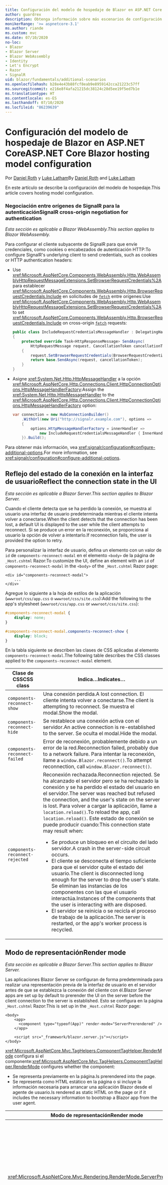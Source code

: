 ```yaml
---
title: Configuración del modelo de hospedaje de Blazor en ASP.NET Core
author: guardrex
description: Obtenga información sobre más escenarios de configuración del modelo de hospedaje de Blazor en ASP.NET Core.
monikerRange: '>= aspnetcore-3.1'
ms.author: riande
ms.custom: mvc
ms.date: 07/10/2020
no-loc:
- Blazor
- Blazor Server
- Blazor WebAssembly
- Identity
- Let's Encrypt
- Razor
- SignalR
uid: blazor/fundamentals/additional-scenarios
ms.openlocfilehash: b28e4e43b88fcf8eab9e8959142cca21223c57ff
ms.sourcegitcommit: e216e8f4afa21215dc38124c28d5ee19f5ed7b1e
ms.translationtype: HT
ms.contentlocale: es-ES
ms.lasthandoff: 07/10/2020
ms.locfileid: "86239639"
---
```

# <a name="aspnet-core-blazor-hosting-model-configuration"></a><span data-ttu-id="693d9-103">Configuración del modelo de hospedaje de Blazor en ASP.NET Core</span><span class="sxs-lookup"><span data-stu-id="693d9-103">ASP.NET Core Blazor hosting model configuration</span></span>

<span data-ttu-id="693d9-104">Por [Daniel Roth](https://github.com/danroth27) y [Luke Latham](https://github.com/guardrex)</span><span class="sxs-lookup"><span data-stu-id="693d9-104">By [Daniel Roth](https://github.com/danroth27) and [Luke Latham](https://github.com/guardrex)</span></span>

<span data-ttu-id="693d9-105">En este artículo se describe la configuración del modelo de hospedaje.</span><span class="sxs-lookup"><span data-stu-id="693d9-105">This article covers hosting model configuration.</span></span>

### <a name="signalr-cross-origin-negotiation-for-authentication"></a><span data-ttu-id="693d9-106">Negociación entre orígenes de SignalR para la autenticación</span><span class="sxs-lookup"><span data-stu-id="693d9-106">SignalR cross-origin negotiation for authentication</span></span>

<span data-ttu-id="693d9-107">*Esta sección es aplicable a Blazor WebAssembly.*</span><span class="sxs-lookup"><span data-stu-id="693d9-107">*This section applies to Blazor WebAssembly.*</span></span>

<span data-ttu-id="693d9-108">Para configurar el cliente subyacente de SignalR para que envíe credenciales, como cookies o encabezados de autenticación HTTP:</span><span class="sxs-lookup"><span data-stu-id="693d9-108">To configure SignalR's underlying client to send credentials, such as cookies or HTTP authentication headers:</span></span>

* <span data-ttu-id="693d9-109">Use <xref:Microsoft.AspNetCore.Components.WebAssembly.Http.WebAssemblyHttpRequestMessageExtensions.SetBrowserRequestCredentials%2A> para establecer <xref:Microsoft.AspNetCore.Components.WebAssembly.Http.BrowserRequestCredentials.Include> en solicitudes de [`fetch`](https://developer.mozilla.org/docs/Web/API/Fetch_API/Using_Fetch) entre orígenes:</span><span class="sxs-lookup"><span data-stu-id="693d9-109">Use <xref:Microsoft.AspNetCore.Components.WebAssembly.Http.WebAssemblyHttpRequestMessageExtensions.SetBrowserRequestCredentials%2A> to set <xref:Microsoft.AspNetCore.Components.WebAssembly.Http.BrowserRequestCredentials.Include> on cross-origin [`fetch`](https://developer.mozilla.org/docs/Web/API/Fetch_API/Using_Fetch) requests:</span></span>

  ```csharp
  public class IncludeRequestCredentialsMessageHandler : DelegatingHandler
  {
      protected override Task<HttpResponseMessage> SendAsync(
          HttpRequestMessage request, CancellationToken cancellationToken)
      {
          request.SetBrowserRequestCredentials(BrowserRequestCredentials.Include);
          return base.SendAsync(request, cancellationToken);
      }
  }
  ```

* <span data-ttu-id="693d9-110">Asigne <xref:System.Net.Http.HttpMessageHandler> a la opción <xref:Microsoft.AspNetCore.Http.Connections.Client.HttpConnectionOptions.HttpMessageHandlerFactory>:</span><span class="sxs-lookup"><span data-stu-id="693d9-110">Assign the <xref:System.Net.Http.HttpMessageHandler> to the <xref:Microsoft.AspNetCore.Http.Connections.Client.HttpConnectionOptions.HttpMessageHandlerFactory> option:</span></span>

  ```csharp
  var connection = new HubConnectionBuilder()
      .WithUrl(new Uri("http://signalr.example.com"), options =>
      {
          options.HttpMessageHandlerFactory = innerHandler => 
              new IncludeRequestCredentialsMessageHandler { InnerHandler = innerHandler };
      }).Build();
  ```

<span data-ttu-id="693d9-111">Para obtener más información, vea <xref:signalr/configuration#configure-additional-options>.</span><span class="sxs-lookup"><span data-stu-id="693d9-111">For more information, see <xref:signalr/configuration#configure-additional-options>.</span></span>

## <a name="reflect-the-connection-state-in-the-ui"></a><span data-ttu-id="693d9-112">Reflejo del estado de la conexión en la interfaz de usuario</span><span class="sxs-lookup"><span data-stu-id="693d9-112">Reflect the connection state in the UI</span></span>

<span data-ttu-id="693d9-113">*Esta sección es aplicable a Blazor Server.*</span><span class="sxs-lookup"><span data-stu-id="693d9-113">*This section applies to Blazor Server.*</span></span>

<span data-ttu-id="693d9-114">Cuando el cliente detecta que se ha perdido la conexión, se muestra al usuario una interfaz de usuario predeterminada mientras el cliente intenta volver a conectarse.</span><span class="sxs-lookup"><span data-stu-id="693d9-114">When the client detects that the connection has been lost, a default UI is displayed to the user while the client attempts to reconnect.</span></span> <span data-ttu-id="693d9-115">Si se produce un error en la reconexión, se proporciona al usuario la opción de volver a intentarlo.</span><span class="sxs-lookup"><span data-stu-id="693d9-115">If reconnection fails, the user is provided the option to retry.</span></span>

<span data-ttu-id="693d9-116">Para personalizar la interfaz de usuario, defina un elemento con un valor de `id` de `components-reconnect-modal` en el elemento `<body>` de la página de `_Host.cshtml` Razor:</span><span class="sxs-lookup"><span data-stu-id="693d9-116">To customize the UI, define an element with an `id` of `components-reconnect-modal` in the `<body>` of the `_Host.cshtml` Razor page:</span></span>

```cshtml
<div id="components-reconnect-modal">
    ...
</div>
```

<span data-ttu-id="693d9-117">Agregue lo siguiente a la hoja de estilos de la aplicación (`wwwroot/css/app.css` o `wwwroot/css/site.css`):</span><span class="sxs-lookup"><span data-stu-id="693d9-117">Add the following to the app's stylesheet (`wwwroot/css/app.css` or `wwwroot/css/site.css`):</span></span>

```css
#components-reconnect-modal {
    display: none;
}

#components-reconnect-modal.components-reconnect-show {
    display: block;
}
```

<span data-ttu-id="693d9-118">En la tabla siguiente se describen las clases de CSS aplicadas al elemento `components-reconnect-modal`.</span><span class="sxs-lookup"><span data-stu-id="693d9-118">The following table describes the CSS classes applied to the `components-reconnect-modal` element.</span></span>

| <span data-ttu-id="693d9-119">Clase de CSS</span><span class="sxs-lookup"><span data-stu-id="693d9-119">CSS class</span></span>                       | <span data-ttu-id="693d9-120">Indica&hellip;</span><span class="sxs-lookup"><span data-stu-id="693d9-120">Indicates&hellip;</span></span> |
| ------------------------------- | ----------------- |
| `components-reconnect-show`     | <span data-ttu-id="693d9-121">Una conexión perdida.</span><span class="sxs-lookup"><span data-stu-id="693d9-121">A lost connection.</span></span> <span data-ttu-id="693d9-122">El cliente intenta volver a conectarse.</span><span class="sxs-lookup"><span data-stu-id="693d9-122">The client is attempting to reconnect.</span></span> <span data-ttu-id="693d9-123">Se muestra el modal.</span><span class="sxs-lookup"><span data-stu-id="693d9-123">Show the modal.</span></span> |
| `components-reconnect-hide`     | <span data-ttu-id="693d9-124">Se restablece una conexión activa con el servidor.</span><span class="sxs-lookup"><span data-stu-id="693d9-124">An active connection is re-established to the server.</span></span> <span data-ttu-id="693d9-125">Se oculta el modal.</span><span class="sxs-lookup"><span data-stu-id="693d9-125">Hide the modal.</span></span> |
| `components-reconnect-failed`   | <span data-ttu-id="693d9-126">Error de reconexión, probablemente debido a un error de la red.</span><span class="sxs-lookup"><span data-stu-id="693d9-126">Reconnection failed, probably due to a network failure.</span></span> <span data-ttu-id="693d9-127">Para intentar la reconexión, llame a `window.Blazor.reconnect()`.</span><span class="sxs-lookup"><span data-stu-id="693d9-127">To attempt reconnection, call `window.Blazor.reconnect()`.</span></span> |
| `components-reconnect-rejected` | <span data-ttu-id="693d9-128">Reconexión rechazada.</span><span class="sxs-lookup"><span data-stu-id="693d9-128">Reconnection rejected.</span></span> <span data-ttu-id="693d9-129">Se ha alcanzado el servidor pero se ha rechazado la conexión y se ha perdido el estado del usuario en el servidor.</span><span class="sxs-lookup"><span data-stu-id="693d9-129">The server was reached but refused the connection, and the user's state on the server is lost.</span></span> <span data-ttu-id="693d9-130">Para volver a cargar la aplicación, llame a `location.reload()`.</span><span class="sxs-lookup"><span data-stu-id="693d9-130">To reload the app, call `location.reload()`.</span></span> <span data-ttu-id="693d9-131">Este estado de conexión se puede producir cuando:</span><span class="sxs-lookup"><span data-stu-id="693d9-131">This connection state may result when:</span></span><ul><li><span data-ttu-id="693d9-132">Se produce un bloqueo en el circuito del lado servidor.</span><span class="sxs-lookup"><span data-stu-id="693d9-132">A crash in the server-side circuit occurs.</span></span></li><li><span data-ttu-id="693d9-133">El cliente se desconecta el tiempo suficiente para que el servidor quite el estado del usuario.</span><span class="sxs-lookup"><span data-stu-id="693d9-133">The client is disconnected long enough for the server to drop the user's state.</span></span> <span data-ttu-id="693d9-134">Se eliminan las instancias de los componentes con las que el usuario interactúa.</span><span class="sxs-lookup"><span data-stu-id="693d9-134">Instances of the components that the user is interacting with are disposed.</span></span></li><li><span data-ttu-id="693d9-135">El servidor se reinicia o se recicla el proceso de trabajo de la aplicación.</span><span class="sxs-lookup"><span data-stu-id="693d9-135">The server is restarted, or the app's worker process is recycled.</span></span></li></ul> |

## <a name="render-mode"></a><span data-ttu-id="693d9-136">Modo de representación</span><span class="sxs-lookup"><span data-stu-id="693d9-136">Render mode</span></span>

<span data-ttu-id="693d9-137">*Esta sección es aplicable a Blazor Server.*</span><span class="sxs-lookup"><span data-stu-id="693d9-137">*This section applies to Blazor Server.*</span></span>

<span data-ttu-id="693d9-138">Las aplicaciones Blazor Server se configuran de forma predeterminada para realizar una representación previa de la interfaz de usuario en el servidor antes de que se establezca la conexión del cliente con él.</span><span class="sxs-lookup"><span data-stu-id="693d9-138">Blazor Server apps are set up by default to prerender the UI on the server before the client connection to the server is established.</span></span> <span data-ttu-id="693d9-139">Esto se configura en la página `_Host.cshtml` Razor:</span><span class="sxs-lookup"><span data-stu-id="693d9-139">This is set up in the `_Host.cshtml` Razor page:</span></span>

```cshtml
<body>
    <app>
      <component type="typeof(App)" render-mode="ServerPrerendered" />
    </app>

    <script src="_framework/blazor.server.js"></script>
</body>
```

<span data-ttu-id="693d9-140"><xref:Microsoft.AspNetCore.Mvc.TagHelpers.ComponentTagHelper.RenderMode> configura si el componente:</span><span class="sxs-lookup"><span data-stu-id="693d9-140"><xref:Microsoft.AspNetCore.Mvc.TagHelpers.ComponentTagHelper.RenderMode> configures whether the component:</span></span>

* <span data-ttu-id="693d9-141">Se representa previamente en la página.</span><span class="sxs-lookup"><span data-stu-id="693d9-141">Is prerendered into the page.</span></span>
* <span data-ttu-id="693d9-142">Se representa como HTML estático en la página o si incluye la información necesaria para arrancar una aplicación Blazor desde el agente de usuario.</span><span class="sxs-lookup"><span data-stu-id="693d9-142">Is rendered as static HTML on the page or if it includes the necessary information to bootstrap a Blazor app from the user agent.</span></span>

| <span data-ttu-id="693d9-143">Modo de representación</span><span class="sxs-lookup"><span data-stu-id="693d9-143">Render mode</span></span> | <span data-ttu-id="693d9-144">Descripción</span><span class="sxs-lookup"><span data-stu-id="693d9-144">Description</span></span> |
| --- | --- |
| <xref:Microsoft.AspNetCore.Mvc.Rendering.RenderMode.ServerPrerendered> | <span data-ttu-id="693d9-145">Representa el componente en código HTML estático e incluye un marcador para una aplicación Blazor Server.</span><span class="sxs-lookup"><span data-stu-id="693d9-145">Renders the component into static HTML and includes a marker for a Blazor Server app.</span></span> <span data-ttu-id="693d9-146">Cuando se inicia el agente de usuario, este marcador se usa para arrancar una aplicación Blazor.</span><span class="sxs-lookup"><span data-stu-id="693d9-146">When the user-agent starts, this marker is used to bootstrap a Blazor app.</span></span> |
| <xref:Microsoft.AspNetCore.Mvc.Rendering.RenderMode.Server> | <span data-ttu-id="693d9-147">Representa un marcador para una aplicación Blazor Server.</span><span class="sxs-lookup"><span data-stu-id="693d9-147">Renders a marker for a Blazor Server app.</span></span> <span data-ttu-id="693d9-148">La salida del componente no está incluida.</span><span class="sxs-lookup"><span data-stu-id="693d9-148">Output from the component isn't included.</span></span> <span data-ttu-id="693d9-149">Cuando se inicia el agente de usuario, este marcador se usa para arrancar una aplicación Blazor.</span><span class="sxs-lookup"><span data-stu-id="693d9-149">When the user-agent starts, this marker is used to bootstrap a Blazor app.</span></span> |
| <xref:Microsoft.AspNetCore.Mvc.Rendering.RenderMode.Static> | <span data-ttu-id="693d9-150">Representa el componente en HTML estático.</span><span class="sxs-lookup"><span data-stu-id="693d9-150">Renders the component into static HTML.</span></span> |

<span data-ttu-id="693d9-151">No se admite la representación de componentes de servidor desde una página HTML estática.</span><span class="sxs-lookup"><span data-stu-id="693d9-151">Rendering server components from a static HTML page isn't supported.</span></span>

## <a name="configure-the-signalr-client-for-blazor-server-apps"></a><span data-ttu-id="693d9-152">Configuración del cliente de SignalR para aplicaciones Blazor Server</span><span class="sxs-lookup"><span data-stu-id="693d9-152">Configure the SignalR client for Blazor Server apps</span></span>

<span data-ttu-id="693d9-153">*Esta sección es aplicable a Blazor Server.*</span><span class="sxs-lookup"><span data-stu-id="693d9-153">*This section applies to Blazor Server.*</span></span>

<span data-ttu-id="693d9-154">Configure el cliente SignalR que usan las aplicaciones Blazor Server en el archivo `Pages/_Host.cshtml`.</span><span class="sxs-lookup"><span data-stu-id="693d9-154">Configure the SignalR client used by Blazor Server apps in the `Pages/_Host.cshtml` file.</span></span> <span data-ttu-id="693d9-155">Coloque un script que llame a `Blazor.start` después del script `_framework/blazor.server.js` y dentro de la etiqueta `</body>`.</span><span class="sxs-lookup"><span data-stu-id="693d9-155">Place a script that calls `Blazor.start` after the `_framework/blazor.server.js` script and inside the `</body>` tag.</span></span>

### <a name="logging"></a><span data-ttu-id="693d9-156">Registro</span><span class="sxs-lookup"><span data-stu-id="693d9-156">Logging</span></span>

<span data-ttu-id="693d9-157">Para configurar el registro de cliente de SignalR:</span><span class="sxs-lookup"><span data-stu-id="693d9-157">To configure SignalR client logging:</span></span>

* <span data-ttu-id="693d9-158">Agregue un atributo `autostart="false"` a la etiqueta `<script>` para el script `blazor.server.js`.</span><span class="sxs-lookup"><span data-stu-id="693d9-158">Add an `autostart="false"` attribute to the `<script>` tag for the `blazor.server.js` script.</span></span>
* <span data-ttu-id="693d9-159">Pase un objeto de configuración (`configureSignalR`) que llame a `configureLogging` con el nivel de registro en el generador de cliente.</span><span class="sxs-lookup"><span data-stu-id="693d9-159">Pass in a configuration object (`configureSignalR`) that calls `configureLogging` with the log level on the client builder.</span></span>

```cshtml
    ...

    <script src="_framework/blazor.server.js" autostart="false"></script>
    <script>
      Blazor.start({
        configureSignalR: function (builder) {
          builder.configureLogging("information");
        }
      });
    </script>
</body>
```

<span data-ttu-id="693d9-160">En el ejemplo anterior, `information` es equivalente a un nivel de registro de <xref:Microsoft.Extensions.Logging.LogLevel.Information?displayProperty=nameWithType>.</span><span class="sxs-lookup"><span data-stu-id="693d9-160">In the preceding example, `information` is equivalent to a log level of <xref:Microsoft.Extensions.Logging.LogLevel.Information?displayProperty=nameWithType>.</span></span>

### <a name="modify-the-reconnection-handler"></a><span data-ttu-id="693d9-161">Modificación del controlador de reconexión</span><span class="sxs-lookup"><span data-stu-id="693d9-161">Modify the reconnection handler</span></span>

<span data-ttu-id="693d9-162">Los eventos de conexión del circuito del controlador de reconexión pueden modificarse para obtener comportamientos personalizados, por ejemplo:</span><span class="sxs-lookup"><span data-stu-id="693d9-162">The reconnection handler's circuit connection events can be modified for custom behaviors, such as:</span></span>

* <span data-ttu-id="693d9-163">Para notificar al usuario si la conexión se ha quitado.</span><span class="sxs-lookup"><span data-stu-id="693d9-163">To notify the user if the connection is dropped.</span></span>
* <span data-ttu-id="693d9-164">Para realizar el registro (desde el cliente) cuando un circuito está conectado.</span><span class="sxs-lookup"><span data-stu-id="693d9-164">To perform logging (from the client) when a circuit is connected.</span></span>

<span data-ttu-id="693d9-165">Para modificar los eventos de conexión:</span><span class="sxs-lookup"><span data-stu-id="693d9-165">To modify the connection events:</span></span>

* <span data-ttu-id="693d9-166">Agregue un atributo `autostart="false"` a la etiqueta `<script>` para el script `blazor.server.js`.</span><span class="sxs-lookup"><span data-stu-id="693d9-166">Add an `autostart="false"` attribute to the `<script>` tag for the `blazor.server.js` script.</span></span>
* <span data-ttu-id="693d9-167">Registre las devoluciones de llamada de los cambios de conexión para las conexiones quitadas (`onConnectionDown`) y las conexiones establecidas/restablecidas (`onConnectionUp`).</span><span class="sxs-lookup"><span data-stu-id="693d9-167">Register callbacks for connection changes for dropped connections (`onConnectionDown`) and established/re-established connections (`onConnectionUp`).</span></span> <span data-ttu-id="693d9-168">Se debe especificar **tanto** `onConnectionDown` como `onConnectionUp`.</span><span class="sxs-lookup"><span data-stu-id="693d9-168">**Both** `onConnectionDown` and `onConnectionUp` must be specified.</span></span>

```cshtml
    ...

    <script src="_framework/blazor.server.js" autostart="false"></script>
    <script>
      Blazor.start({
        reconnectionHandler: {
          onConnectionDown: (options, error) => console.error(error);
          onConnectionUp: () => console.log("Up, up, and away!");
        }
      });
    </script>
</body>
```

### <a name="adjust-the-reconnection-retry-count-and-interval"></a><span data-ttu-id="693d9-169">Ajustar el número y el intervalo de reintentos de reconexión</span><span class="sxs-lookup"><span data-stu-id="693d9-169">Adjust the reconnection retry count and interval</span></span>

<span data-ttu-id="693d9-170">Para ajustar el número y el intervalo de reintentos de reconexión, siga estos pasos:</span><span class="sxs-lookup"><span data-stu-id="693d9-170">To adjust the reconnection retry count and interval:</span></span>

* <span data-ttu-id="693d9-171">Agregue un atributo `autostart="false"` a la etiqueta `<script>` para el script `blazor.server.js`.</span><span class="sxs-lookup"><span data-stu-id="693d9-171">Add an `autostart="false"` attribute to the `<script>` tag for the `blazor.server.js` script.</span></span>
* <span data-ttu-id="693d9-172">Establezca el número de reintentos (`maxRetries`) y el período en milisegundos permitido para cada reintento (`retryIntervalMilliseconds`).</span><span class="sxs-lookup"><span data-stu-id="693d9-172">Set the number of retries (`maxRetries`) and period in milliseconds permitted for each retry attempt (`retryIntervalMilliseconds`).</span></span>

```cshtml
    ...

    <script src="_framework/blazor.server.js" autostart="false"></script>
    <script>
      Blazor.start({
        reconnectionOptions: {
          maxRetries: 3,
          retryIntervalMilliseconds: 2000
        }
      });
    </script>
</body>
```

### <a name="hide-or-replace-the-reconnection-display"></a><span data-ttu-id="693d9-173">Ocultar o reemplazar la pantalla de reconexión</span><span class="sxs-lookup"><span data-stu-id="693d9-173">Hide or replace the reconnection display</span></span>

<span data-ttu-id="693d9-174">Para ocultar la pantalla de reconexión:</span><span class="sxs-lookup"><span data-stu-id="693d9-174">To hide the reconnection display:</span></span>

* <span data-ttu-id="693d9-175">Agregue un atributo `autostart="false"` a la etiqueta `<script>` para el script `blazor.server.js`.</span><span class="sxs-lookup"><span data-stu-id="693d9-175">Add an `autostart="false"` attribute to the `<script>` tag for the `blazor.server.js` script.</span></span>
* <span data-ttu-id="693d9-176">Establezca el valor `_reconnectionDisplay` del controlador de reconexión en un objeto vacío (`{}` o `new Object()`).</span><span class="sxs-lookup"><span data-stu-id="693d9-176">Set the reconnection handler's `_reconnectionDisplay` to an empty object (`{}` or `new Object()`).</span></span>

```cshtml
    ...

    <script src="_framework/blazor.server.js" autostart="false"></script>
    <script>
      window.addEventListener('beforeunload', function () {
        Blazor.defaultReconnectionHandler._reconnectionDisplay = {};
      });
    </script>
</body>
```

<span data-ttu-id="693d9-177">Para reemplazar la pantalla de reconexión, establezca `_reconnectionDisplay` del ejemplo anterior en el elemento que se va a mostrar:</span><span class="sxs-lookup"><span data-stu-id="693d9-177">To replace the reconnection display, set `_reconnectionDisplay` in the preceding example to the element for display:</span></span>

```javascript
Blazor.defaultReconnectionHandler._reconnectionDisplay = 
  document.getElementById("{ELEMENT ID}");
```

<span data-ttu-id="693d9-178">El marcador de posición `{ELEMENT ID}` es el identificador del elemento HTML que se va a mostrar.</span><span class="sxs-lookup"><span data-stu-id="693d9-178">The placeholder `{ELEMENT ID}` is the ID of the HTML element to display.</span></span>

## <a name="additional-resources"></a><span data-ttu-id="693d9-179">Recursos adicionales</span><span class="sxs-lookup"><span data-stu-id="693d9-179">Additional resources</span></span>

* <xref:fundamentals/logging/index>
